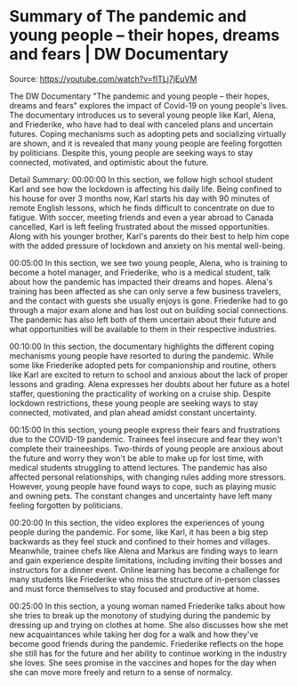 # Summary of The pandemic and young people – their hopes, dreams and fears | DW Documentary

Source: https://youtube.com/watch?v=fITLj7jEuVM

The DW Documentary "The pandemic and young people – their hopes, dreams and fears" explores the impact of Covid-19 on young people's lives. The documentary introduces us to several young people like Karl, Alena, and Friederike, who have had to deal with canceled plans and uncertain futures. Coping mechanisms such as adopting pets and socializing virtually are shown, and it is revealed that many young people are feeling forgotten by politicians. Despite this, young people are seeking ways to stay connected, motivated, and optimistic about the future.

Detail Summary: 
00:00:00
In this section, we follow high school student Karl and see how the lockdown is affecting his daily life. Being confined to his house for over 3 months now, Karl starts his day with 90 minutes of remote English lessons, which he finds difficult to concentrate on due to fatigue. With soccer, meeting friends and even a year abroad to Canada cancelled, Karl is left feeling frustrated about the missed opportunities. Along with his younger brother, Karl's parents do their best to help him cope with the added pressure of lockdown and anxiety on his mental well-being.

00:05:00
In this section, we see two young people, Alena, who is training to become a hotel manager, and Friederike, who is a medical student, talk about how the pandemic has impacted their dreams and hopes. Alena's training has been affected as she can only serve a few business travelers, and the contact with guests she usually enjoys is gone. Friederike had to go through a major exam alone and has lost out on building social connections. The pandemic has also left both of them uncertain about their future and what opportunities will be available to them in their respective industries.

00:10:00
In this section, the documentary highlights the different coping mechanisms young people have resorted to during the pandemic. While some like Friederike adopted pets for companionship and routine, others like Karl are excited to return to school and anxious about the lack of proper lessons and grading. Alena expresses her doubts about her future as a hotel staffer, questioning the practicality of working on a cruise ship. Despite lockdown restrictions, these young people are seeking ways to stay connected, motivated, and plan ahead amidst constant uncertainty.

00:15:00
In this section, young people express their fears and frustrations due to the COVID-19 pandemic. Trainees feel insecure and fear they won't complete their traineeships. Two-thirds of young people are anxious about the future and worry they won't be able to make up for lost time, with medical students struggling to attend lectures. The pandemic has also affected personal relationships, with changing rules adding more stressors. However, young people have found ways to cope, such as playing music and owning pets. The constant changes and uncertainty have left many feeling forgotten by politicians.

00:20:00
In this section, the video explores the experiences of young people during the pandemic. For some, like Karl, it has been a big step backwards as they feel stuck and confined to their homes and villages. Meanwhile, trainee chefs like Alena and Markus are finding ways to learn and gain experience despite limitations, including inviting their bosses and instructors for a dinner event. Online learning has become a challenge for many students like Friederike who miss the structure of in-person classes and must force themselves to stay focused and productive at home.

00:25:00
In this section, a young woman named Friederike talks about how she tries to break up the monotony of studying during the pandemic by dressing up and trying on clothes at home. She also discusses how she met new acquaintances while taking her dog for a walk and how they've become good friends during the pandemic. Friederike reflects on the hope she still has for the future and her ability to continue working in the industry she loves. She sees promise in the vaccines and hopes for the day when she can move more freely and return to a sense of normalcy.

